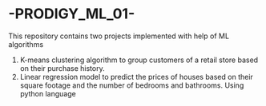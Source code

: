 # -PRODIGY_ML_01-
This repository contains two projects implemented with help of ML algorithms
1. K-means clustering algorithm to group customers of a retail store based on their purchase history.
2. Linear regression model to predict the prices of houses based on their square footage and the number of bedrooms and bathrooms.
Using python language 
